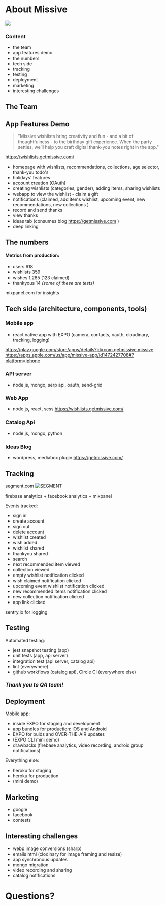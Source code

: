 # About Missive

![](https://lh3.googleusercontent.com/baBiSLGrkp81hBo8t7rQainAO8pGSI0AIKnK8D5jgHaOKHZBPa_UGRcfjNRRyz1mVA=s360-rw)

### Content

- the team
- app features demo
- the numbers
- tech side
- tracking
- testing
- deployment
- marketing
- interesting challenges

## The Team



## App Features Demo

> "Missive wishlists bring creativity and fun - and a bit of thoughtfulness - to the birthday gift experience. When the party settles, we’ll help you craft digital thank-you notes right in the app."

https://wishlists.getmissive.com/

- homepage with wishlists, recommendations, collections, age selector, thank-yuu todo's
- holidays' features
- account creation (OAuth)
- creating wishlists (categories, gender), adding items, sharing wishlists
- webapp to view the wishlist - claim a gift
- notifications (claimed, add items wishlist, upcoming event, new recommendations, new collections )
- record and send thanks
- view thanks
- ideas tab (consumes blog https://getmissive.com )
- deep linking

## The numbers

#### Metrics from production:
- users 618	
- wishlists 359
- wishes 1,285 (123 claimed)
- thankyous 14
_(some of these are tests)_

mixpanel.com for insights

## Tech side (architecture, components, tools)

### Mobile app
- react native app with EXPO
(camera, contacts, oauth, cloudinary, tracking, logging)

https://play.google.com/store/apps/details?id=com.getmissive.missive
https://apps.apple.com/us/app/missive-app/id1472427708#?platform=iphone

### API server
- node js, mongo, serp api, oauth, send-grid

### Web App
- node js, react, scss
https://wishlists.getmissive.com/

### Catalog Api
- node js, mongo, python

### Ideas Blog
- wordpress, mediabox plugin
https://getmissive.com/


## Tracking
segment.com
![SEGMENT](https://images.ctfassets.net/9u2t3ap6pctb/TqPBykc0TkvqnU2xsDkoi/84c6af769d793e86a6351b94bed0efc5/connections-hero-spot-2-02.svg "SEGMENT")


firebase analytics + facebook analytics + mixpanel

Events tracked:
   - sign in
   - create account
   - sign out
   - delete account
   - wishlist created
   - wish added
   - wishlist shared
   - thankyou shared
   - search
   - next recommended item viewed
   - collection viewed
   - empty wishlist notification clicked
   - wish claimed notification clicked
   - upcoming event wishlist notification clicked
   - new recommended items notification clicked
   - new collection notification clicked
   - app link clicked
  
sentry.io for logging

## Testing

Automated testing:
* jest snapshot testing (app)
* unit tests (app, api server)
* integration test (api server, catalog api)
* lint (everywhere)
* github workflows (catalog api), Circle CI (everywhere else)

### _Thank you to QA team!_

## Deployment

Mobile app:
- inside EXPO for staging and development
- app bundles for production: iOS and Android
- EXPO for buids and OVER-THE-AIR updates
- (EXPO CLI mini demo)
- drawbacks (firebase analytics, video recording, android group notifications)

Everything else:
- heroku for staging
- heroku for production
- (mini demo)

## Marketing 
* google
* facebook
* contests

## Interesting challenges
- webp image conversions (sharp)
- emails html (clodinary for image framing and resize)
- app synchronous updates
- mongo migration
- video recording and sharing
- catalog notifications

# Questions?
